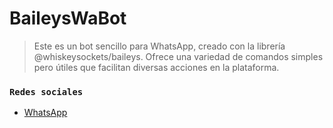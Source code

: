 # BaileysWaBot

> Este es un bot sencillo para WhatsApp, creado con la librería @whiskeysockets/baileys. Ofrece una variedad de comandos simples pero útiles que facilitan diversas acciones en la plataforma.

### `Redes sociales`

- [WhatsApp](+51901447095)
